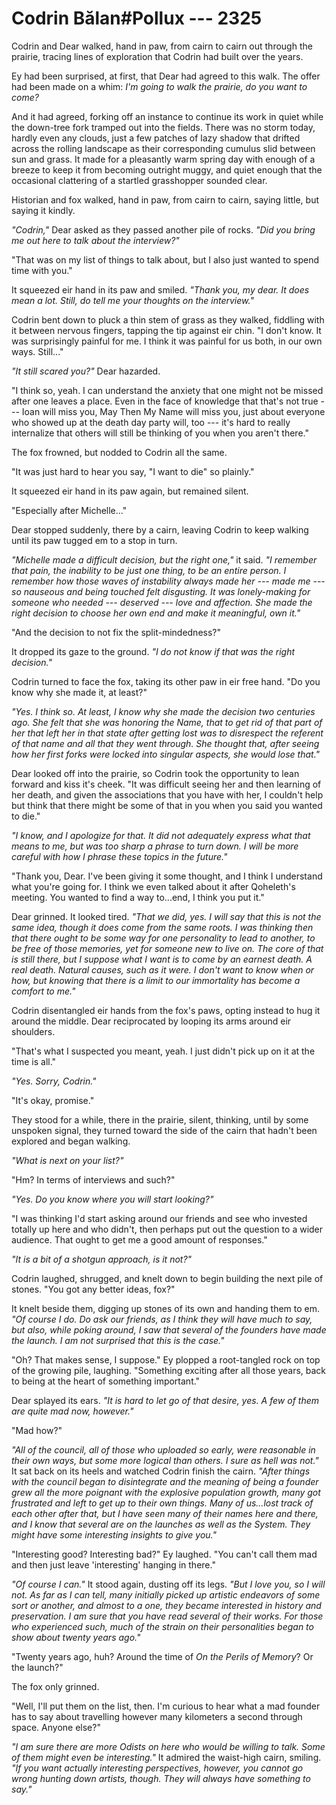 # Codrin Bălan#Pollux --- 2325

Codrin and Dear walked, hand in paw, from cairn to cairn out through the prairie, tracing lines of exploration that Codrin had built over the years.

Ey had been surprised, at first, that Dear had agreed to this walk. The offer had been made on a whim: *I'm going to walk the prairie, do you want to come?*

And it had agreed, forking off an instance to continue its work in quiet while the down-tree fork tramped out into the fields. There was no storm today, hardly even any clouds, just a few patches of lazy shadow that drifted across the rolling landscape as their corresponding cumulus slid between sun and grass. It made for a pleasantly warm spring day with enough of a breeze to keep it from becoming outright muggy, and quiet enough that the occasional clattering of a startled grasshopper sounded clear.

Historian and fox walked, hand in paw, from cairn to cairn, saying little, but saying it kindly.

*"Codrin,"* Dear asked as they passed another pile of rocks. *"Did you bring me out here to talk about the interview?"*

"That was on my list of things to talk about, but I also just wanted to spend time with you."

It squeezed eir hand in its paw and smiled. *"Thank you, my dear. It does mean a lot. Still, do tell me your thoughts on the interview."*

Codrin bent down to pluck a thin stem of grass as they walked, fiddling with it between nervous fingers, tapping the tip against eir chin. "I don't know. It was surprisingly painful for me. I think it was painful for us both, in our own ways. Still..."

*"It still scared you?"* Dear hazarded.

"I think so, yeah. I can understand the anxiety that one might not be missed after one leaves a place. Even in the face of knowledge that that's not true --- Ioan will miss you, May Then My Name will miss you, just about everyone who showed up at the death day party will, too --- it's hard to really internalize that others will still be thinking of you when you aren't there."

The fox frowned, but nodded to Codrin all the same.

"It was just hard to hear you say, "I want to die" so plainly."

It squeezed eir hand in its paw again, but remained silent.

"Especially after Michelle..."

Dear stopped suddenly, there by a cairn, leaving Codrin to keep walking until its paw tugged em to a stop in turn.

*"Michelle made a difficult decision, but the right one,"* it said. *"I remember that pain, the inability to be just one thing, to be an entire person. I remember how those waves of instability always made her --- made me --- so nauseous and being touched felt disgusting. It was lonely-making for someone who needed --- deserved --- love and affection. She made the right decision to choose her own end and make it meaningful, own it."*

"And the decision to not fix the split-mindedness?"

It dropped its gaze to the ground. *"I do not know if that was the right decision."*

Codrin turned to face the fox, taking its other paw in eir free hand. "Do you know why she made it, at least?"

*"Yes. I think so. At least, I know why she made the decision two centuries ago. She felt that she was honoring the Name, that to get rid of that part of her that left her in that state after getting lost was to disrespect the referent of that name and all that they went through. She thought that, after seeing how her first forks were locked into singular aspects, she would lose that."*

Dear looked off into the prairie, so Codrin took the opportunity to lean forward and kiss it's cheek. "It was difficult seeing her and then learning of her death, and given the associations that you have with her, I couldn't help but think that there might be some of that in you when you said you wanted to die."

*"I know, and I apologize for that. It did not adequately express what that means to me, but was too sharp a phrase to turn down. I will be more careful with how I phrase these topics in the future."*

"Thank you, Dear. I've been giving it some thought, and I think I understand what you're going for. I think we even talked about it after Qoheleth's meeting. You wanted to find a way to...end, I think you put it."

Dear grinned. It looked tired. *"That we did, yes. I will say that this is not the same idea, though it does come from the same roots. I was thinking then that there ought to be some way for one personality to lead to another, to be free of those memories, yet for someone new to live on. The core of that is still there, but I suppose what I want is to come by an earnest death. A real death. Natural causes, such as it were. I don't want to know when or how, but knowing that there is a limit to our immortality has become a comfort to me."*

Codrin disentangled eir hands from the fox's paws, opting instead to hug it around the middle. Dear reciprocated by looping its arms around eir shoulders.

"That's what I suspected you meant, yeah. I just didn't pick up on it at the time is all."

*"Yes. Sorry, Codrin."*

"It's okay, promise."

They stood for a while, there in the prairie, silent, thinking, until by some unspoken signal, they turned toward the side of the cairn that hadn't been explored and began walking.

*"What is next on your list?"*

"Hm? In terms of interviews and such?"

*"Yes. Do you know where you will start looking?"*

"I was thinking I'd start asking around our friends and see who invested totally up here and who didn't, then perhaps put out the question to a wider audience. That ought to get me a good amount of responses."

*"It is a bit of a shotgun approach, is it not?"*

Codrin laughed, shrugged, and knelt down to begin building the next pile of stones. "You got any better ideas, fox?"

It knelt beside them, digging up stones of its own and handing them to em. *"Of course I do. Do ask our friends, as I think they will have much to say, but also, while poking around, I saw that several of the founders have made the launch. I am not surprised that this is the case."*

"Oh? That makes sense, I suppose." Ey plopped a root-tangled rock on top of the growing pile, laughing. "Something exciting after all those years, back to being at the heart of something important."

Dear splayed its ears. *"It is hard to let go of that desire, yes. A few of them are quite mad now, however."*

"Mad how?"

*"All of the council, all of those who uploaded so early, were reasonable in their own ways, but some more logical than others. I sure as hell was not."* It sat back on its heels and watched Codrin finish the cairn. *"After things with the council began to disintegrate and the meaning of being a founder grew all the more poignant with the explosive population growth, many got frustrated and left to get up to their own things. Many of us...lost track of each other after that, but I have seen many of their names here and there, and I know that several are on the launches as well as the System. They might have some interesting insights to give you."*

"Interesting good? Interesting bad?" Ey laughed. "You can't call them mad and then just leave 'interesting' hanging in there."

*"Of course I can."* It stood again, dusting off its legs. *"But I love you, so I will not. As far as I can tell, many initially picked up artistic endeavors of some sort or another, and almost to a one, they became interested in history and preservation. I am sure that you have read several of their works. For those who experienced such, much of the strain on their personalities began to show about twenty years ago."*

"Twenty years ago, huh? Around the time of *On the Perils of Memory*? Or the launch?"

The fox only grinned.

"Well, I'll put them on the list, then. I'm curious to hear what a mad founder has to say about travelling however many kilometers a second through space. Anyone else?"

*"I am sure there are more Odists on here who would be willing to talk. Some of them might even be interesting."* It admired the waist-high cairn, smiling. *"If you want actually interesting perspectives, however, you cannot go wrong hunting down artists, though. They will always have something to say."*
